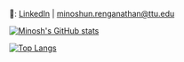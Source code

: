 📩: [LinkedIn](https://www.linkedin.com/in/minoshun-renganathan/) | minoshun.renganathan@ttu.edu

[![Minosh's GitHub stats](https://github-readme-stats.vercel.app/api?username=minosh7&show_icons=true&theme=dark)](https://github.com/anuraghazra/github-readme-stats)

[![Top Langs](https://github-readme-stats.vercel.app/api/top-langs/?username=minosh7&layout=compact&theme=dark)](https://github.com/anuraghazra/github-readme-stats)


<!---
minosh7/minosh7 is a ✨ special ✨ repository because its `README.md` (this file) appears on your GitHub profile.
You can click the Preview link to take a look at your changes.
--->
